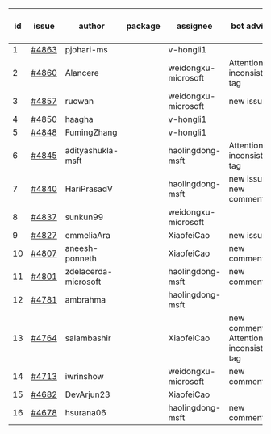 | id | issue | author | package | assignee | bot advice | created date of issue | target release date | date from target |
| ------ | ------ | ------ | ------ | ------ | ------ | ------ | ------ | :-----: |
| 1 | [#4863](https://github.com/Azure/sdk-release-request/issues/4863) | pjohari-ms |  | v-hongli1 |  | 01-06 |  | 0 |
| 2 | [#4860](https://github.com/Azure/sdk-release-request/issues/4860) | Alancere |  | weidongxu-microsoft | Attention to inconsistent tag | 12-27 | 01-26 |  |
| 3 | [#4857](https://github.com/Azure/sdk-release-request/issues/4857) | ruowan |  | weidongxu-microsoft | new issue. | 12-27 | 01-26 |  |
| 4 | [#4850](https://github.com/Azure/sdk-release-request/issues/4850) | haagha |  | v-hongli1 |  | 12-26 |  | 0 |
| 5 | [#4848](https://github.com/Azure/sdk-release-request/issues/4848) | FumingZhang |  | v-hongli1 |  | 12-21 |  | 0 |
| 6 | [#4845](https://github.com/Azure/sdk-release-request/issues/4845) | adityashukla-msft |  | haolingdong-msft | Attention to inconsistent tag | 12-20 | 01-26 |  |
| 7 | [#4840](https://github.com/Azure/sdk-release-request/issues/4840) | HariPrasadV |  | haolingdong-msft | new issue. new comment. | 12-18 | 01-26 |  |
| 8 | [#4837](https://github.com/Azure/sdk-release-request/issues/4837) | sunkun99 |  | weidongxu-microsoft |  | 12-15 | 01-26 |  |
| 9 | [#4827](https://github.com/Azure/sdk-release-request/issues/4827) | emmeliaAra |  | XiaofeiCao | new issue. | 12-11 | 01-26 |  |
| 10 | [#4807](https://github.com/Azure/sdk-release-request/issues/4807) | aneesh-ponneth |  | XiaofeiCao | new comment. | 11-29 | 02-23 |  |
| 11 | [#4801](https://github.com/Azure/sdk-release-request/issues/4801) | zdelacerda-microsoft |  | haolingdong-msft | new comment. | 11-29 | 12-22 |  |
| 12 | [#4781](https://github.com/Azure/sdk-release-request/issues/4781) | ambrahma |  | haolingdong-msft |  | 11-27 | 12-22 |  |
| 13 | [#4764](https://github.com/Azure/sdk-release-request/issues/4764) | salambashir |  | XiaofeiCao | new comment. Attention to inconsistent tag | 11-13 | 01-26 |  |
| 14 | [#4713](https://github.com/Azure/sdk-release-request/issues/4713) | iwrinshow |  | weidongxu-microsoft | new comment. | 11-06 | 01-26 |  |
| 15 | [#4682](https://github.com/Azure/sdk-release-request/issues/4682) | DevArjun23 |  | XiaofeiCao |  | 10-24 | 01-26 |  |
| 16 | [#4678](https://github.com/Azure/sdk-release-request/issues/4678) | hsurana06 |  | haolingdong-msft | new comment. | 10-23 | 12-22 |  |
